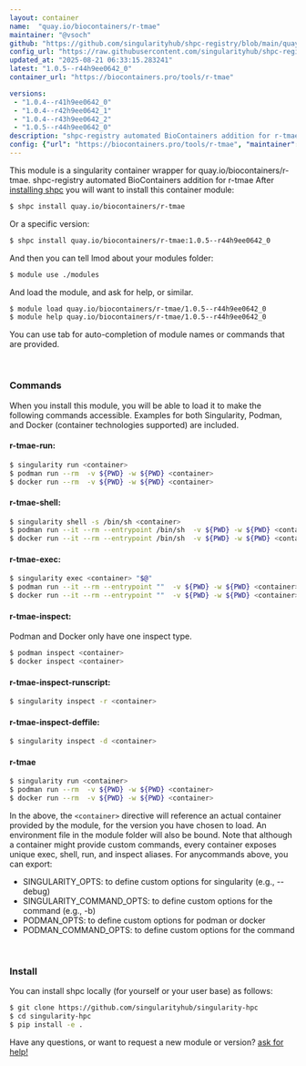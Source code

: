 ```yaml
---
layout: container
name:  "quay.io/biocontainers/r-tmae"
maintainer: "@vsoch"
github: "https://github.com/singularityhub/shpc-registry/blob/main/quay.io/biocontainers/r-tmae/container.yaml"
config_url: "https://raw.githubusercontent.com/singularityhub/shpc-registry/main/quay.io/biocontainers/r-tmae/container.yaml"
updated_at: "2025-08-21 06:33:15.283241"
latest: "1.0.5--r44h9ee0642_0"
container_url: "https://biocontainers.pro/tools/r-tmae"

versions:
 - "1.0.4--r41h9ee0642_0"
 - "1.0.4--r42h9ee0642_1"
 - "1.0.4--r43h9ee0642_2"
 - "1.0.5--r44h9ee0642_0"
description: "shpc-registry automated BioContainers addition for r-tmae"
config: {"url": "https://biocontainers.pro/tools/r-tmae", "maintainer": "@vsoch", "description": "shpc-registry automated BioContainers addition for r-tmae", "latest": {"1.0.5--r44h9ee0642_0": "sha256:bc57c8d4a541586c40aec3228a2576137cb36bcb0982240d25d956d5eee44301"}, "tags": {"1.0.4--r41h9ee0642_0": "sha256:335ad6afe01c4a10e59e857f8c91e20b26df217c29e83c7166e93b429d3d9438", "1.0.4--r42h9ee0642_1": "sha256:9ea953175e38584f93152e9d7867c1a9654e47cf91ee1e01ae41cb06d421057b", "1.0.4--r43h9ee0642_2": "sha256:47f734beb1b254ac4d9e8d819952d3d36bed30a12835ed2c00ddd8ecffd1f1a1", "1.0.5--r44h9ee0642_0": "sha256:bc57c8d4a541586c40aec3228a2576137cb36bcb0982240d25d956d5eee44301"}, "docker": "quay.io/biocontainers/r-tmae"}
---
```


This module is a singularity container wrapper for quay.io/biocontainers/r-tmae.
shpc-registry automated BioContainers addition for r-tmae
After [installing shpc](#install) you will want to install this container module:


```bash
$ shpc install quay.io/biocontainers/r-tmae
```

Or a specific version:

```bash
$ shpc install quay.io/biocontainers/r-tmae:1.0.5--r44h9ee0642_0
```

And then you can tell lmod about your modules folder:

```bash
$ module use ./modules
```

And load the module, and ask for help, or similar.

```bash
$ module load quay.io/biocontainers/r-tmae/1.0.5--r44h9ee0642_0
$ module help quay.io/biocontainers/r-tmae/1.0.5--r44h9ee0642_0
```

You can use tab for auto-completion of module names or commands that are provided.

<br>

### Commands

When you install this module, you will be able to load it to make the following commands accessible.
Examples for both Singularity, Podman, and Docker (container technologies supported) are included.

#### r-tmae-run:

```bash
$ singularity run <container>
$ podman run --rm  -v ${PWD} -w ${PWD} <container>
$ docker run --rm  -v ${PWD} -w ${PWD} <container>
```

#### r-tmae-shell:

```bash
$ singularity shell -s /bin/sh <container>
$ podman run --it --rm --entrypoint /bin/sh  -v ${PWD} -w ${PWD} <container>
$ docker run --it --rm --entrypoint /bin/sh  -v ${PWD} -w ${PWD} <container>
```

#### r-tmae-exec:

```bash
$ singularity exec <container> "$@"
$ podman run --it --rm --entrypoint ""  -v ${PWD} -w ${PWD} <container> "$@"
$ docker run --it --rm --entrypoint ""  -v ${PWD} -w ${PWD} <container> "$@"
```

#### r-tmae-inspect:

Podman and Docker only have one inspect type.

```bash
$ podman inspect <container>
$ docker inspect <container>
```

#### r-tmae-inspect-runscript:

```bash
$ singularity inspect -r <container>
```

#### r-tmae-inspect-deffile:

```bash
$ singularity inspect -d <container>
```



#### r-tmae

```bash
$ singularity run <container>
$ podman run --rm  -v ${PWD} -w ${PWD} <container>
$ docker run --rm  -v ${PWD} -w ${PWD} <container>
```


In the above, the `<container>` directive will reference an actual container provided
by the module, for the version you have chosen to load. An environment file in the
module folder will also be bound. Note that although a container
might provide custom commands, every container exposes unique exec, shell, run, and
inspect aliases. For anycommands above, you can export:

 - SINGULARITY_OPTS: to define custom options for singularity (e.g., --debug)
 - SINGULARITY_COMMAND_OPTS: to define custom options for the command (e.g., -b)
 - PODMAN_OPTS: to define custom options for podman or docker
 - PODMAN_COMMAND_OPTS: to define custom options for the command

<br>

### Install

You can install shpc locally (for yourself or your user base) as follows:

```bash
$ git clone https://github.com/singularityhub/singularity-hpc
$ cd singularity-hpc
$ pip install -e .
```

Have any questions, or want to request a new module or version? [ask for help!](https://github.com/singularityhub/singularity-hpc/issues)